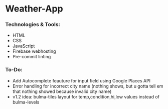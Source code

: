 # Weather-App

### Technologies & Tools:
- HTML
- CSS
- JavaScript
- Firebase webhosting
- Pre-commit linting

### To-Do:
- Add Autocomplete feauture for input field using Google Places API
- Error handling for incorrect city name (nothing shows, but u gotta tell em that nothing showed because invalid city name)
- v1.2 idea: bulma-tiles layout for temp,condition,hi,low values instead of bulma-levels
